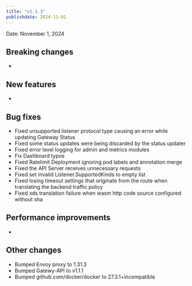 ```yaml
---
title: "v1.1.3"
publishdate: 2024-11-01
---
```


Date: November 1, 2024

## Breaking changes
- 

## New features
- 

## Bug fixes
- Fixed unsupported listener protocol type causing an error while updating Gateway Status
- Fixed some status updates were being discarded by the status updater
- Fixed error level logging for admin and metrics modules
- Fix Dashboard typos
- Fixed Ratelimit Deployment ignoring pod labels and annotation merge
- Fixed the API Server receives unnecessary requests
- Fixed set invalid Listener.SupportedKinds to empty list
- Fixed losing timeout settings that originate from the route when translating the backend traffic policy
- Fixed xds translation failure when wasm http code source configured without sha

## Performance improvements
- 

## Other changes
- Bumped Envoy proxy to 1.31.3
- Bumped Gatewy-API to v1.1.1
- Bumped github.com/docker/docker to 27.3.1+incompatible

